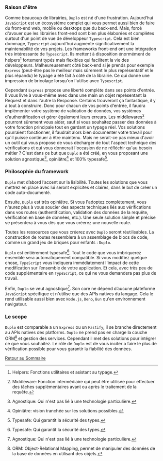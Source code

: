 ### Raison d'être
Comme beaucoup de librairies, `Duplo` est né d'une frustration. Aujourd'hui `JavaScript` est un écosystème complet qui vous permet aussi bien de faire du front-end web, mobile ou desktops que du back-end. Mais, forcé d'avouer que les librairies front-end sont bien plus élaborées et complètes surtout d'un point de vue de développeur `Typescript`. Cela est bien dommage, `Typescript` aujourd'hui augmente significativement la maintenabilité de vos projets. Les frameworks front-end ont une intégration très intéressante de `Typescript`. Ils mettent à disposition énormément de helpers[^1] fortement typés mais flexibles qui facilitent la vie des développeurs. Malheureusement côté back-end si je prends pour exemple `Express` (peut-être pas le meilleur mais sûrement le plus représentatif et le plus répandu) le typage a été fait à côté de la librairie. Ce qui donne une impression de bricolage lorsqu'on l'utilise avec `Typescript`. 

Cependant `Express` propose une liberté complète dans ses points d'entrée. Il vous livre à vous-même avec dans une main un objet représentant la Request et dans l'autre la Response. Certains trouveront ça fantastique, il y a tout à construire. Donc pour chacun de vos points d'entrée, il faudra implémenter votre système de validation de données, vos systèmes d'authentification et gérer également leurs erreurs. Les middlewares[^5] pourront sûrement vous aider, sauf si vous souhaitez passer des données à votre fonction principale tout en gardant un typage réel. Vos solutions pourraient fonctionner, il faudrait alors bien documenter votre travail pour qu'il puisse continuer à être maintenu. Mais ne serait-ce pas mieux d'avoir un outil qui vous propose de vous décharger de tout l'aspect technique des vérifications et qui vous donnerait l'occasion de ne réfléchir qu'au besoin métier ? C'est dans ce but que `Duplo` a été créé, en vous proposant une solution agnostique[^2], opiniâtre[^3] et 100% typesafe[^4].

### Philosophie du framework
`Duplo` met d’abord l’accent sur la lisibilité. Toutes les solutions que vous mettrez en place avec lui seront explicites et claires, dans le but de créer un code auto-documenté.

Ensuite, `Duplo` est très opiniâtre. Si vous l'adoptez complètement, vous n'aurez plus à vous soucier des aspects techniques liés aux vérifications dans vos routes (authentification, validation des données de la requête, vérification en base de données, etc.). Une seule solution simple et précise se présentera à vous dès que vous créerez une nouvelle route.

Toutes les ressources que vous créerez avec `Duplo` seront réutilisables. La construction de routes ressemblera à un assemblage de blocs de code, comme un grand jeu de briques pour enfants : `Duplo`.

`Duplo` est entièrement typesafe[^4]. Tout le code que vous imbriquerez ensemble sera automatiquement compatible. Si vous modifiez quelque chose, `TypeScript` vous indiquera immédiatement l'impact de cette modification sur l’ensemble de votre application. Et cela, avec très peu de code supplémentaire en `TypeScript`, ce qui ne vous demandera pas plus de travail.

Enfin, `Duplo` se veut agnostique[^2]. Son core ne dépend d’aucune plateforme `JavaScript` spécifique et n'utilise que des APIs natives du langage. Cela le rend utilisable aussi bien avec `Node.js`, `Deno`, `Bun` qu'en environnement navigateur.

### Le scope
`Duplo` est comparable a un `Express` ou un `Fastify`, il se branche directement au APIs natives des platforms. `Duplo` ne prend pas en charge la couche ORM[^6] et gestion des services. Cependant il met des solutions pour intégrer ce que vous souhaitez. Le rôle de `Duplo` est de vous inciter a faire le plus de vérification possible pour vous garantir la fiabilité des données.

[^1]: Helpers: Fonctions utilitaires et asistant au typage.
[^2]: Agnostique: Qui n'est pas lié à une technologie particulière.
[^3]: Opiniâtre: vision tranchée sur les solutions possibles.
[^4]: Typesafe: Qui garantit la sécurité des types.
[^5]: Middleware: Fonction intermédiaire qui peut être utilisée pour effectuer des tâches supplémentaires avant ou après le traitement de la requête.
[^6]: ORM: Object-Relational Mapping, permet de manipuler des données de la base de données en utilisant des objets.

[Retour au Sommaire](./SUMMARY.md)